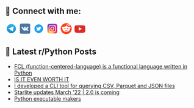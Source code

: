 ## 🔎 Connect with me:
[<img src="https://github.com/bullbesh/bullbesh/blob/main/images/Telegram.png" width="32" height="32" />](https://t.me/bullbesh)
[<img src="https://github.com/bullbesh/bullbesh/blob/main/images/VK.png" width="32" height="32" />](https://vk.com/bullbesh)
[<img src="https://github.com/bullbesh/bullbesh/blob/main/images/Twitter.png" width="32" height="32" />](https://twitter.com/bullbesh1)
[<img src="https://github.com/bullbesh/bullbesh/blob/main/images/Instagram.png" width="32" height="32" />](https://www.instagram.com/bullbesh)
[<img src="https://github.com/bullbesh/bullbesh/blob/main/images/Reddit.png" width="32" height="32" />](https://www.reddit.com/user/bullbesh)
[<img src="https://github.com/bullbesh/bullbesh/blob/main/images/YouTube.png" width="32" height="32" />](https://www.youtube.com/channel/UCtfjRs6uzgq5mfm8S06WTcg)

## 📕 Latest r/Python Posts
<!-- BLOG-POST-LIST:START -->
- [FCL &lpar;function-centered-language&rpar; is a functional language written in Python](https://www.reddit.com/r/Python/comments/122nw08/fcl_functioncenteredlanguage_is_a_functional/)
- [IS IT EVEN WORTH IT](https://www.reddit.com/r/Python/comments/122mwzp/is_it_even_worth_it/)
- [I developed a CLI tool for querying CSV, Parquet and JSON files](https://www.reddit.com/r/Python/comments/122miha/i_developed_a_cli_tool_for_querying_csv_parquet/)
- [Starlite updates March &#39;22 | 2.0 is coming](https://www.reddit.com/r/Python/comments/122ld24/starlite_updates_march_22_20_is_coming/)
- [Python executable makers](https://www.reddit.com/r/Python/comments/122l5el/python_executable_makers/)
<!-- BLOG-POST-LIST:END -->
